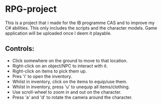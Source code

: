 # RPG-project

This is a project that i made for the IB programme CAS and to improve my C# abilities.
This only includes the scripts and the character models.
Game application will be uploaded once I deem it playable.


## Controls:

* Click somewhere on the ground to move to that location.
* Right-click on an object/NPC to interact with it.
* Right-click on items to pick them up.
* Pres 'i' to open the inventory.
* Whilst in inventory, click on the items to equip/use them.
* Whilst in inventory, press 'u' to unequip all items/clothing.
* Use scroll-wheel to zoom in and out on the character.
* Press 'a' and 'd' to rotate the camera around the character.
